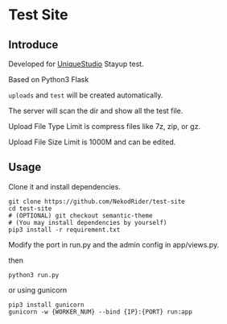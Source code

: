 ﻿# Test Site  

## Introduce

Developed for [UniqueStudio](https://hustunique.com/) Stayup test.

Based on Python3 Flask

`uploads` and `test` will be created automatically.

The server will scan the dir and show all the test file.

Upload File Type Limit is compress files like 7z, zip, or gz.

Upload File Size Limit is 1000M and can be edited.

## Usage

Clone it and install dependencies.
``` shell
git clone https://github.com/NekodRider/test-site
cd test-site
# (OPTIONAL) git checkout semantic-theme
# (You may install dependencies by yourself)
pip3 install -r requirement.txt
```

Modify the port in run.py and the admin config in app/views.py.

then
```
python3 run.py
```
or using gunicorn
```
pip3 install gunicorn
gunicorn -w {WORKER_NUM} --bind {IP}:{PORT} run:app
```
